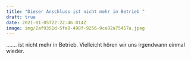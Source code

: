 ```yaml
---
title: "Dieser Anschluss ist nicht mehr in Betrieb "
draft: true
date: 2021-01-05T22:22:46.014Z
image: img/2af9351d-5fe8-498f-9256-9ce82a75457a.jpeg
---
```

....... ist nicht mehr in Betrieb. Vielleicht hören wir uns irgendwann einmal wieder.